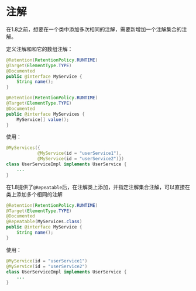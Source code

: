 # 注解

在1.8之前，想要在一个类中添加多次相同的注解，需要新增加一个注解集合的注解。

定义注解和和它的数组注解：
```java
@Retention(RetentionPolicy.RUNTIME)
@Target(ElementType.TYPE)
@Documented
public @interface MyService {
    String name();
}
```
```java
@Retention(RetentionPolicy.RUNTIME)
@Target(ElementType.TYPE)
@Documented
public @interface MyServices {
    MyService[] value();
}
```
使用：
```java
@MyServices({
            @MyService(id = "userService1"), 
            @MyService(id = "userService2")})
class UserServiceImpl implements UserService {
    ...
}
```

在1.8提供了`@Repeatable`后，在注解类上添加，并指定注解集合注解，可以直接在类上添加多个相同的注解
```java
@Retention(RetentionPolicy.RUNTIME)
@Target(ElementType.TYPE)
@Documented
@Repeatable(MyServices.class)
public @interface MyService {
    String name();
}
```

使用：
```java
@MyService(id = "userService1")
@MyService(id = "userService2")
class UserServiceImpl implements UserService {
    ...
}
```
